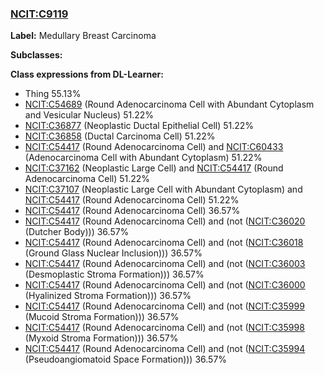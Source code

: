 
### [NCIT:C9119](http://purl.obolibrary.org/obo/NCIT_C9119)
**Label:** Medullary Breast Carcinoma

**Subclasses:** 

**Class expressions from DL-Learner:**

- Thing 55.13%
- [NCIT:C54689](http://purl.obolibrary.org/obo/NCIT_C54689) (Round Adenocarcinoma Cell with Abundant Cytoplasm and Vesicular Nucleus) 51.22%
- [NCIT:C36877](http://purl.obolibrary.org/obo/NCIT_C36877) (Neoplastic Ductal Epithelial Cell) 51.22%
- [NCIT:C36858](http://purl.obolibrary.org/obo/NCIT_C36858) (Ductal Carcinoma Cell) 51.22%
- [NCIT:C54417](http://purl.obolibrary.org/obo/NCIT_C54417) (Round Adenocarcinoma Cell) and [NCIT:C60433](http://purl.obolibrary.org/obo/NCIT_C60433) (Adenocarcinoma Cell with Abundant Cytoplasm) 51.22%
- [NCIT:C37162](http://purl.obolibrary.org/obo/NCIT_C37162) (Neoplastic Large Cell) and [NCIT:C54417](http://purl.obolibrary.org/obo/NCIT_C54417) (Round Adenocarcinoma Cell) 51.22%
- [NCIT:C37107](http://purl.obolibrary.org/obo/NCIT_C37107) (Neoplastic Large Cell with Abundant Cytoplasm) and [NCIT:C54417](http://purl.obolibrary.org/obo/NCIT_C54417) (Round Adenocarcinoma Cell) 51.22%
- [NCIT:C54417](http://purl.obolibrary.org/obo/NCIT_C54417) (Round Adenocarcinoma Cell) 36.57%
- [NCIT:C54417](http://purl.obolibrary.org/obo/NCIT_C54417) (Round Adenocarcinoma Cell) and (not ([NCIT:C36020](http://purl.obolibrary.org/obo/NCIT_C36020) (Dutcher Body))) 36.57%
- [NCIT:C54417](http://purl.obolibrary.org/obo/NCIT_C54417) (Round Adenocarcinoma Cell) and (not ([NCIT:C36018](http://purl.obolibrary.org/obo/NCIT_C36018) (Ground Glass Nuclear Inclusion))) 36.57%
- [NCIT:C54417](http://purl.obolibrary.org/obo/NCIT_C54417) (Round Adenocarcinoma Cell) and (not ([NCIT:C36003](http://purl.obolibrary.org/obo/NCIT_C36003) (Desmoplastic Stroma Formation))) 36.57%
- [NCIT:C54417](http://purl.obolibrary.org/obo/NCIT_C54417) (Round Adenocarcinoma Cell) and (not ([NCIT:C36000](http://purl.obolibrary.org/obo/NCIT_C36000) (Hyalinized Stroma Formation))) 36.57%
- [NCIT:C54417](http://purl.obolibrary.org/obo/NCIT_C54417) (Round Adenocarcinoma Cell) and (not ([NCIT:C35999](http://purl.obolibrary.org/obo/NCIT_C35999) (Mucoid Stroma Formation))) 36.57%
- [NCIT:C54417](http://purl.obolibrary.org/obo/NCIT_C54417) (Round Adenocarcinoma Cell) and (not ([NCIT:C35998](http://purl.obolibrary.org/obo/NCIT_C35998) (Myxoid Stroma Formation))) 36.57%
- [NCIT:C54417](http://purl.obolibrary.org/obo/NCIT_C54417) (Round Adenocarcinoma Cell) and (not ([NCIT:C35994](http://purl.obolibrary.org/obo/NCIT_C35994) (Pseudoangiomatoid Space Formation))) 36.57%


